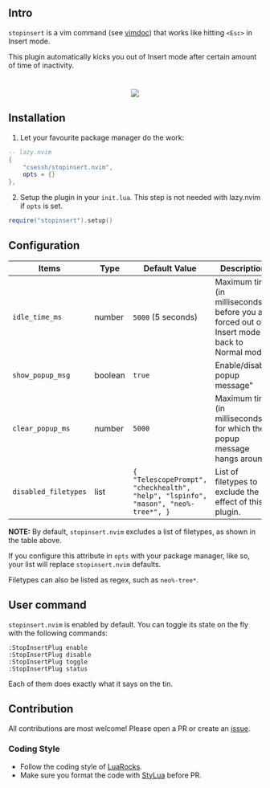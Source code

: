 ## Intro

`stopinsert` is a vim command (see [vimdoc](https://vimdoc.sourceforge.net/htmldoc/insert.html)) that works like hitting `<Esc>` in Insert mode.

This plugin automatically kicks you out of Insert mode after certain amount of time of inactivity.

<!-- panvimdoc-ignore-start -->
<h1 align="center">
    <a href="https://dotfyle.com/plugins/csessh/stopinsert.nvim">
        <img src="https://dotfyle.com/plugins/csessh/stopinsert.nvim/shield?style=for-the-badge" />
    </a>
</h1>
<!-- panvimdoc-ignore-end -->

## Installation

1. Let your favourite package manager do the work:

```lua
-- lazy.nvim
{
    "csessh/stopinsert.nvim",
    opts = {}
},
```

2. Setup the plugin in your `init.lua`. This step is not needed with lazy.nvim if `opts` is set.

```lua
require("stopinsert").setup()
```

## Configuration

| Items                 | Type      | Default Value      | Description    |
| --------------------- | --------- | ------------------ | -------------- |
| `idle_time_ms`        | number    | `5000` (5 seconds) | Maximum time (in milliseconds) before you are forced out of Insert mode back to Normal mode. |
| `show_popup_msg`      | boolean   | `true`            | Enable/disable popup message" |
| `clear_popup_ms`      | number   | `5000`            | Maximum time (in milliseconds) for which the popup message hangs around |
| `disabled_filetypes`  | list     | `{ "TelescopePrompt", "checkhealth", "help", "lspinfo", "mason", "neo%-tree*", }` | List of filetypes to exclude the effect of this plugin. |

**NOTE:**
By default, `stopinsert.nvim` excludes a list of filetypes, as shown in the table above.

If you configure this attribute in `opts` with your package manager, like so, your list will replace `stopinsert.nvim` defaults.

Filetypes can also be listed as regex, such as `neo%-tree*`.

## User command

`stopinsert.nvim` is enabled by default. You can toggle its state on the fly with the following commands:

```
:StopInsertPlug enable
:StopInsertPlug disable
:StopInsertPlug toggle
:StopInsertPlug status
```

Each of them does exactly what it says on the tin.

## Contribution

All contributions are most welcome! Please open a PR or create an [issue](https://github.com/csessh/stopinsert.nvim/issues).

### Coding Style

- Follow the coding style of [LuaRocks](https://github.com/luarocks/lua-style-guide).
- Make sure you format the code with [StyLua](https://github.com/JohnnyMorganz/StyLua) before PR.
